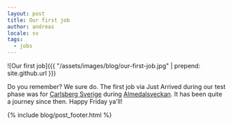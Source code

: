 ```yaml
---
layout: post
title: Our first job
author: andreas
locale: sv
tags:
  - jobs
---
```


![Our first job]({{ "/assets/images/blog/our-first-job.jpg" | prepend: site.github.url }})

Do you remember? We sure do. The first job via Just Arrived during our test phase was for [Carlsberg Sverige](http://www.carlsberg.se) during [Almedalsveckan](http://www.almedalsveckan.info/). It has been quite a journey since then. Happy Friday ya'll!

{% include blog/post_footer.html %}
